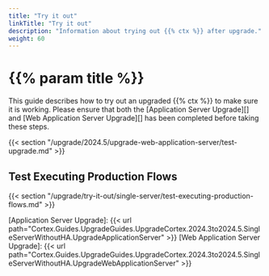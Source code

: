 ```yaml
---
title: "Try it out"
linkTitle: "Try it out"
description: "Information about trying out {{% ctx %}} after upgrade."
weight: 60
---
```


# {{% param title %}}

This guide describes how to try out an upgraded {{% ctx %}} to make sure it is working. Please ensure that both the [Application Server Upgrade][] and [Web Application Server Upgrade][] has been completed before taking these steps.

{{< section "/upgrade/2024.5/upgrade-web-application-server/test-upgrade.md" >}}

## Test Executing Production Flows

{{< section "/upgrade/try-it-out/single-server/test-executing-production-flows.md" >}}

[Application Server Upgrade]: {{< url path="Cortex.Guides.UpgradeGuides.UpgradeCortex.2024.3to2024.5.SingleServerWithoutHA.UpgradeApplicationServer" >}}
[Web Application Server Upgrade]: {{< url path="Cortex.Guides.UpgradeGuides.UpgradeCortex.2024.3to2024.5.SingleServerWithoutHA.UpgradeWebApplicationServer" >}}